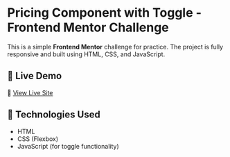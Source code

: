# Pricing Component with Toggle - Frontend Mentor Challenge

This is a simple **Frontend Mentor** challenge for practice. The project is fully responsive and built using HTML, CSS, and JavaScript.

## 🚀 Live Demo
🔗 [View Live Site](https://amitfrontend.github.io/Pricing-component-with-toggle/)

## 📌 Technologies Used
- HTML
- CSS (Flexbox)
- JavaScript (for toggle functionality)
